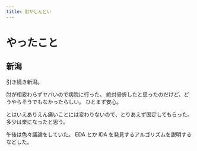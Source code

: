 ```yaml
---
title: 肘がしんどい
---
```


# やったこと

## 新潟

引き続き新潟。

肘が相変わらずヤバいので病院に行った。
絶対骨折したと思ったのだけど、どうやらそうでもなかったらしい。
ひとまず安心。

とはいえありえん痛いことには変わりないので、とりあえず固定してもらった。
多少は楽になったと思う。

午後は色々議論をしていた。
EDA とか IDA を発見するアルゴリズムを説明するなどした。
